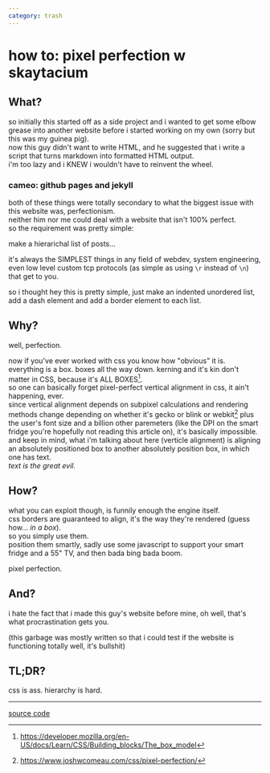 ```yaml
---
category: trash
---
```


# how to: pixel perfection w skaytacium

## What?

so initially this started off as a side project and i wanted to get some elbow grease into another website before i started working on my own (sorry but this was my guinea pig).  
now this guy didn't want to write HTML, and he suggested that i write a script that turns markdown into formatted HTML output.  
i'm too lazy and i KNEW i wouldn't have to reinvent the wheel.  

### cameo: github pages and jekyll

both of these things were totally secondary to what the biggest issue with this website was, perfectionism.  
neither him nor me could deal with a website that isn't 100% perfect.  
so the requirement was pretty simple:  

make a hierarichal list of posts...

it's always the SIMPLEST things in any field of webdev, system engineering, even low level custom tcp protocols (as simple as using `\r` instead of `\n`) that get to you.  

so i thought hey this is pretty simple, just make an indented unordered list, add a dash element and add a border element to each list.  

## Why?

well, perfection.

now if you've ever worked with css you know how "obvious" it is. everything is a box. boxes all the way down. kerning and it's kin don't matter in CSS, because it's ALL BOXES[^1].  
so one can basically forget pixel-perfect vertical alignment in css, it ain't happening, ever.  
since vertical alignment depends on subpixel calculations and rendering methods change depending on whether it's gecko or blink or webkit[^2] plus the user's font size and a billion other paremeters (like the DPI on the smart fridge you're hopefully not reading this article on), it's basically impossible.  
and keep in mind, what i'm talking about here (verticle alignment) is aligning an absolutely positioned box to another absolutely position box, in which one has text.  
*text is the great evil.*  

## How?

what you can exploit though, is funnily enough the engine itself.  
css borders are guaranteed to align, it's the way they're rendered (guess how... *in a box*).  
so you simply use them.  
position them smartly, sadly use some javascript to support your smart fridge and a 55" TV, and then bada bing bada boom.

pixel perfection.

## And?

i hate the fact that i made this guy's website before mine, oh well, that's what procrastination gets you.  

(this garbage was mostly written so that i could test if the website is functioning totally well, it's bullshit)

## TL;DR?

css is ass. hierarchy is hard.

---

[source code](https://github.com/NNNILabs/NNNILabs.github.io)

[^1]: https://developer.mozilla.org/en-US/docs/Learn/CSS/Building_blocks/The_box_model
[^2]: https://www.joshwcomeau.com/css/pixel-perfection/

